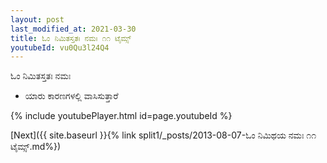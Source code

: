 ```yaml
---
layout: post
last_modified_at: 2021-03-30
title: ಓಂ ನಿಮಿತಸ್ತತಃ ನಮಃ ೧೧ ಟೈಮ್ಸ್
youtubeId: vu0Qu3l24Q4
---
```

 
 
 ಓಂ ನಿಮಿತಸ್ತತಃ ನಮಃ  
 
 -  ಯಾರು ಕಾರಣಗಳಲ್ಲಿ ವಾಸಿಸುತ್ತಾರೆ 
 
  
 
  
 
 
 
 
 
 


{% include youtubePlayer.html id=page.youtubeId %}
 
[Next]({{ site.baseurl }}{% link  split1/_posts/2013-08-07-ಓಂ ನಿಮಿಥಯ ನಮಃ ೧೧ ಟೈಮ್ಸ್.md%})
 
